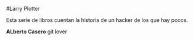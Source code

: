 #Larry Plotter

Esta serie de libros cuentan la historia de un hacker de los que hay pocos.

**ALberto Casero**
git lover 

